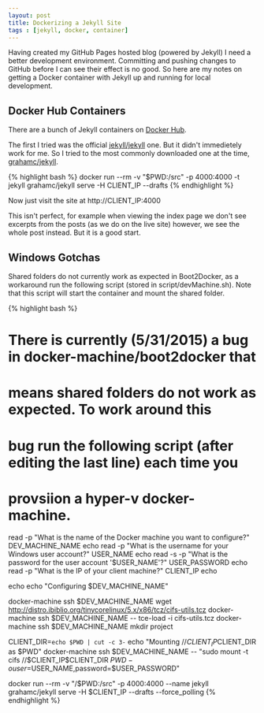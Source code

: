 ```yaml
---
layout: post
title: Dockerizing a Jekyll Site
tags : [jekyll, docker, container]
---
```


Having created my GitHub Pages hosted blog (powered by Jekyll) I need
a better development environment. Committing and pushing changes to
GitHub before I can see their effect is no good. So here are my notes
on getting a Docker container with Jekyll up and running for local
development.

## Docker Hub Containers

There are a bunch of Jekyll containers on [Docker
Hub](https://registry.hub.docker.com/search?q=jekyll&searchfield=).

The first I tried was the official
[jekyll/jekyll](https://registry.hub.docker.com/u/jekyll/jekyll/)
one. But it didn't immedietely work for me. So I tried to the most
commonly downloaded one at the time,
[grahamc/jekyll](https://registry.hub.docker.com/u/grahamc/jekyll/).

{% highlight bash %}
  docker run --rm -v "$PWD:/src" -p 4000:4000 -t jekyll grahamc/jekyll serve -H CLIENT_IP --drafts
{% endhighlight %}

Now just visit the site at http://CLIENT_IP:4000

This isn't perfect, for example when viewing the index page we don't
see excerpts from the posts (as we do on the live site) however, we
see the whole post instead. But it is a good start.

## Windows Gotchas

Shared folders do not currently work as expected in Boot2Docker, as 
a workaround run the following script (stored in script/devMachine.sh). Note 
that this script will start the container and mount the shared folder.

{% highlight bash %}
# There is currently (5/31/2015) a bug in docker-machine/boot2docker that
# means shared folders do not work as expected. To work around this
# bug run the following script (after editing the last line) each time you 
# provsiion a hyper-v docker-machine.

read -p "What is the name of the Docker machine you want to configure?" DEV_MACHINE_NAME
echo
read -p "What is the username for your Windows user account?" USER_NAME
echo
read -s -p "What is the password for the user account '$USER_NAME'?" USER_PASSWORD
echo
read -p "What is the IP of your client machine?" CLIENT_IP
echo

echo
echo "Configuring $DEV_MACHINE_NAME"

docker-machine ssh $DEV_MACHINE_NAME wget http://distro.ibiblio.org/tinycorelinux/5.x/x86/tcz/cifs-utils.tcz
docker-machine ssh $DEV_MACHINE_NAME -- tce-load -i cifs-utils.tcz
docker-machine ssh $DEV_MACHINE_NAME mkdir project

CLIENT_DIR=`echo $PWD | cut -c 3-`
echo "Mounting //$CLIENT_IP$CLIENT_DIR as $PWD"
docker-machine ssh $DEV_MACHINE_NAME -- "sudo mount -t cifs //$CLIENT_IP$CLIENT_DIR $PWD -o user=$USER_NAME,password=$USER_PASSWORD"

docker run --rm -v "/$PWD:/src" -p 4000:4000 --name jekyll grahamc/jekyll serve -H $CLIENT_IP --drafts --force_polling
{% endhighlight %}
